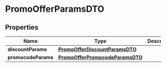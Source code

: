 
# PromoOfferParamsDTO

## Properties
| Name | Type | Description | Notes |
| ------------ | ------------- | ------------- | ------------- |
| **discountParams** | [**PromoOfferDiscountParamsDTO**](PromoOfferDiscountParamsDTO.md) |  |  [optional] |
| **promocodeParams** | [**PromoOfferPromocodeParamsDTO**](PromoOfferPromocodeParamsDTO.md) |  |  [optional] |



